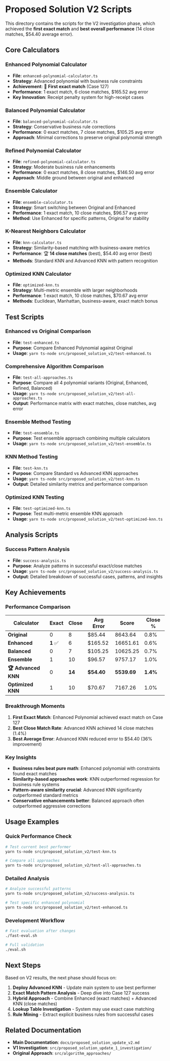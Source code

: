 # Proposed Solution V2 Scripts

This directory contains the scripts for the V2 investigation phase, which achieved the **first exact match** and **best overall performance** (14 close matches, $54.40 average error).

## Core Calculators

### Enhanced Polynomial Calculator
- **File**: `enhanced-polynomial-calculator.ts`
- **Strategy**: Advanced polynomial with business rule constraints
- **Achievement**: 🎯 **First exact match** (Case 127)
- **Performance**: 1 exact match, 6 close matches, $165.52 avg error
- **Key Innovation**: Receipt penalty system for high-receipt cases

### Balanced Polynomial Calculator  
- **File**: `balanced-polynomial-calculator.ts`
- **Strategy**: Conservative business rule corrections
- **Performance**: 0 exact matches, 7 close matches, $105.25 avg error
- **Approach**: Minimal corrections to preserve original polynomial strength

### Refined Polynomial Calculator
- **File**: `refined-polynomial-calculator.ts`
- **Strategy**: Moderate business rule enhancements
- **Performance**: 0 exact matches, 8 close matches, $146.50 avg error
- **Approach**: Middle ground between original and enhanced

### Ensemble Calculator
- **File**: `ensemble-calculator.ts`
- **Strategy**: Smart switching between Original and Enhanced
- **Performance**: 1 exact match, 10 close matches, $96.57 avg error
- **Method**: Use Enhanced for specific patterns, Original for stability

### K-Nearest Neighbors Calculator
- **File**: `knn-calculator.ts`
- **Strategy**: Similarity-based matching with business-aware metrics
- **Performance**: 🏆 **14 close matches** (best), $54.40 avg error (best)
- **Methods**: Standard KNN and Advanced KNN with pattern recognition

### Optimized KNN Calculator
- **File**: `optimized-knn.ts`
- **Strategy**: Multi-metric ensemble with larger neighborhoods
- **Performance**: 1 exact match, 10 close matches, $70.67 avg error
- **Methods**: Euclidean, Manhattan, business-aware, exact match bonus

## Test Scripts

### Enhanced vs Original Comparison
- **File**: `test-enhanced.ts`
- **Purpose**: Compare Enhanced Polynomial against Original
- **Usage**: `yarn ts-node src/proposed_solution_v2/test-enhanced.ts`

### Comprehensive Algorithm Comparison
- **File**: `test-all-approaches.ts`
- **Purpose**: Compare all 4 polynomial variants (Original, Enhanced, Refined, Balanced)
- **Usage**: `yarn ts-node src/proposed_solution_v2/test-all-approaches.ts`
- **Output**: Performance matrix with exact matches, close matches, avg error

### Ensemble Method Testing
- **File**: `test-ensemble.ts`
- **Purpose**: Test ensemble approach combining multiple calculators
- **Usage**: `yarn ts-node src/proposed_solution_v2/test-ensemble.ts`

### KNN Method Testing
- **File**: `test-knn.ts`
- **Purpose**: Compare Standard vs Advanced KNN approaches
- **Usage**: `yarn ts-node src/proposed_solution_v2/test-knn.ts`
- **Output**: Detailed similarity metrics and performance comparison

### Optimized KNN Testing
- **File**: `test-optimized-knn.ts`
- **Purpose**: Test multi-metric ensemble KNN approach
- **Usage**: `yarn ts-node src/proposed_solution_v2/test-optimized-knn.ts`

## Analysis Scripts

### Success Pattern Analysis
- **File**: `success-analysis.ts`
- **Purpose**: Analyze patterns in successful exact/close matches
- **Usage**: `yarn ts-node src/proposed_solution_v2/success-analysis.ts`
- **Output**: Detailed breakdown of successful cases, patterns, and insights

## Key Achievements

### Performance Comparison
| Calculator | Exact | Close | Avg Error | Score | Close % |
|------------|-------|-------|-----------|-------|---------|
| **Original** | 0 | 8 | $85.44 | 8643.64 | 0.8% |
| **Enhanced** | **1** ✅ | 6 | $165.52 | 16651.61 | 0.6% |
| **Balanced** | 0 | 7 | $105.25 | 10625.25 | 0.7% |
| **Ensemble** | 1 | 10 | $96.57 | 9757.17 | 1.0% |
| **🏆 Advanced KNN** | 0 | **14** | **$54.40** | **5539.69** | **1.4%** |
| **Optimized KNN** | 1 | 10 | $70.67 | 7167.26 | 1.0% |

### Breakthrough Moments
1. **First Exact Match**: Enhanced Polynomial achieved exact match on Case 127
2. **Best Close Match Rate**: Advanced KNN achieved 14 close matches (1.4%)
3. **Best Average Error**: Advanced KNN reduced error to $54.40 (36% improvement)

### Key Insights
- **Business rules beat pure math**: Enhanced polynomial with constraints found exact matches
- **Similarity-based approaches work**: KNN outperformed regression for business rule systems
- **Pattern-aware similarity crucial**: Advanced KNN significantly outperformed standard metrics
- **Conservative enhancements better**: Balanced approach often outperformed aggressive corrections

## Usage Examples

### Quick Performance Check
```bash
# Test current best performer
yarn ts-node src/proposed_solution_v2/test-knn.ts

# Compare all approaches
yarn ts-node src/proposed_solution_v2/test-all-approaches.ts
```

### Detailed Analysis
```bash
# Analyze successful patterns
yarn ts-node src/proposed_solution_v2/success-analysis.ts

# Test specific enhanced polynomial
yarn ts-node src/proposed_solution_v2/test-enhanced.ts
```

### Development Workflow
```bash
# Fast evaluation after changes
./fast-eval.sh

# Full validation
./eval.sh
```

## Next Steps

Based on V2 results, the next phase should focus on:

1. **Deploy Advanced KNN** - Update main system to use best performer
2. **Exact Match Pattern Analysis** - Deep dive into Case 127 success
3. **Hybrid Approach** - Combine Enhanced (exact matches) + Advanced KNN (close matches)
4. **Lookup Table Investigation** - System may use exact case matching
5. **Rule Mining** - Extract explicit business rules from successful cases

## Related Documentation

- **Main Documentation**: `docs/proposed_solution_update_v2.md`
- **V1 Investigation**: `src/proposed_solution_update_1_investigation/`
- **Original Approach**: `src/algorithm_approaches/` 